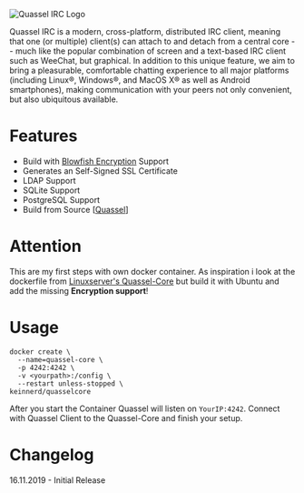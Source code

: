 ![Quassel IRC Logo](https://quassel-irc.org/files/bluemarine_logo.png)

Quassel IRC is a modern, cross-platform, distributed IRC client, meaning that one (or multiple) client(s) can attach to and detach from a central core -- much like the popular combination of screen and a text-based IRC client such as WeeChat, but graphical. In addition to this unique feature, we aim to bring a pleasurable, comfortable chatting experience to all major platforms (including Linux®, Windows®, and MacOS X® as well as Android smartphones), making communication with your peers not only convenient, but also ubiquitous available.

# Features
- Build with [Blowfish Encryption](https://bugs.quassel-irc.org/projects/quassel-irc/wiki/Blowfish_Encryption_Manual) Support
- Generates an Self-Signed SSL Certificate
- LDAP Support
- SQLite Support
- PostgreSQL Support
- Build from Source [[Quassel](https://github.com/quassel/quassel)]

# Attention
This are my first steps with own docker container. As inspiration i look at the dockerfile from [Linuxserver's Quassel-Core](https://github.com/linuxserver/docker-quassel-core) but build it with Ubuntu and add the missing **Encryption support**!

# Usage

```
docker create \
  --name=quassel-core \
  -p 4242:4242 \
  -v <yourpath>:/config \
  --restart unless-stopped \
keinnerd/quasselcore
```

After you start the Container Quassel will listen on `YourIP:4242`. Connect with Quassel Client to the Quassel-Core and finish your setup.

# Changelog
16.11.2019 - Initial Release
